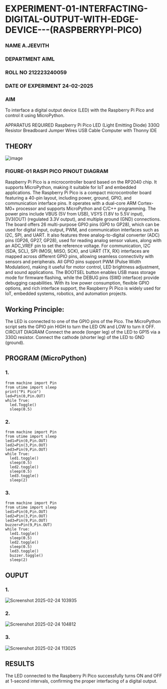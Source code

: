 # EXPERIMENT-01-INTERFACTING-DIGITAL-OUTPUT-WITH-EDGE-DEVICE---(RASPBERRYPI-PICO)
### NAME A.JEEVITH
### DEPARTMENT AIML
### ROLL NO 212223240059
### DATE OF EXPERIMENT 24-02-2025

### AIM
To interface a digital output device (LED) with the Raspberry Pi Pico and control it using MicroPython.

APPARATUS REQUIRED
Raspberry Pi Pico
LED (Light Emitting Diode)
330Ω Resistor
Breadboard
Jumper Wires
USB Cable
Computer with Thonny IDE
## THEORY
 ![image](https://github.com/user-attachments/assets/abeabf63-f321-471e-a991-3adaa9043a8b)

 
 
 
 
 ### FIGURE-01 RASPI PICO PINOUT DIAGRAM 



 Raspberry Pi Pico is a microcontroller board based on the RP2040 chip. It supports MicroPython, making it suitable for IoT and embedded applications.
The Raspberry Pi Pico is a compact microcontroller board featuring a 40-pin layout, including power, ground, GPIO, and communication interface pins. It operates with a dual-core ARM Cortex-M0+ processor and supports MicroPython and C/C++ programming. The power pins include VBUS (5V from USB), VSYS (1.8V to 5.5V input), 3V3(OUT) (regulated 3.3V output), and multiple ground (GND) connections. The board offers 26 multi-purpose GPIO pins (GP0 to GP28), which can be used for digital input, output, PWM, and communication interfaces such as I2C, SPI, and UART. It also features three analog-to-digital converter (ADC) pins (GP26, GP27, GP28), used for reading analog sensor values, along with an ADC_VREF pin to set the reference voltage. For communication, I2C (SDA, SCL), SPI (MOSI, MISO, SCK), and UART (TX, RX) interfaces are mapped across different GPIO pins, allowing seamless connectivity with sensors and peripherals. All GPIO pins support PWM (Pulse Width Modulation), making it useful for motor control, LED brightness adjustment, and sound applications. The BOOTSEL button enables USB mass storage mode for firmware flashing, while the DEBUG pins (SWD interface) provide debugging capabilities. With its low power consumption, flexible GPIO options, and rich interface support, the Raspberry Pi Pico is widely used for IoT, embedded systems, robotics, and automation projects.
## Working Principle:

The LED is connected to one of the GPIO pins of the Pico.
The MicroPython script sets the GPIO pin HIGH to turn the LED ON and LOW to turn it OFF.
CIRCUIT DIAGRAM
Connect the anode (longer leg) of the LED to GP15 via a 330Ω resistor.
Connect the cathode (shorter leg) of the LED to GND (ground).


## PROGRAM (MicroPython)
### 1. 
```
from machine import Pin
from utime import sleep
print("Pi Pico")
led=Pin(0,Pin.OUT)
while True:
  led.Toggle()
  sleep(0.5)
```
### 2.
```
from machine import Pin
from utime import sleep
led1=Pin(0,Pin.OUT)
led2=Pin(3,Pin.OUT)
led3=Pin(9,Pin.OUT)
while True:
  led1.toggle()
  sleep(0.5)
  led2.toggle()
  sleep(0.5)
  led3.toggle()
  sleep(2)
```
### 3.
```
from machine import Pin
from utime import sleep
led1=Pin(0,Pin.OUT)
led2=Pin(3,Pin.OUT)
led3=Pin(9,Pin.OUT)
buzzer=Pin(9,Pin.OUT)
while True:
  led1.toggle()
  sleep(0.5)
  led2.toggle()
  sleep(0.5)
  led3.toggle()
  buzzer.toggle()
  sleep(2)
```
## OUPUT 
### 1. 
![Screenshot 2025-02-24 103935](https://github.com/user-attachments/assets/5e021560-f585-4fba-8df5-8a7489dad22d)

### 2.
![Screenshot 2025-02-24 104812](https://github.com/user-attachments/assets/c042048f-e48a-43d5-a4eb-11fda7de4c0a)

### 3.
![Screenshot 2025-02-24 113025](https://github.com/user-attachments/assets/79cae738-61e7-45e7-9467-2c4cb43e52c0)



## RESULTS
The LED connected to the Raspberry Pi Pico successfully turns ON and OFF at 1-second intervals, confirming the proper interfacing of a digital output.
